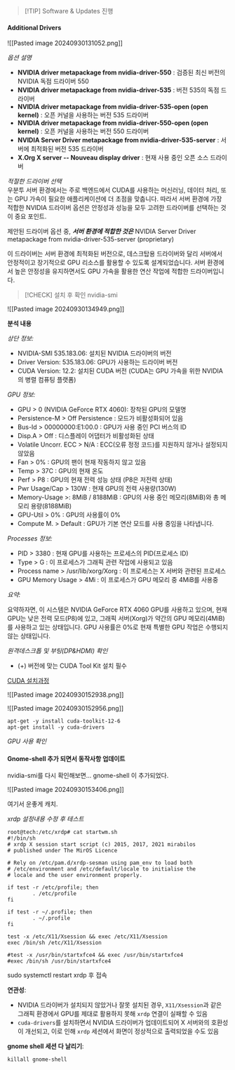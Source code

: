 > [!TIP] Software & Updates 진행

#### Additional Drivers
![[Pasted image 20240930131052.png]]

*옵션 설명*

- **NVIDIA driver metapackage from nvidia-driver-550**
: 검증된 최신 버전의 NVIDIA 독점 드라이버 550
- **NVIDIA driver metapackage from nvidia-driver-535**
: 버전 535의 독점 드라이버
- **NVIDIA driver metapackage from nvidia-driver-535-open (open kernel)**
: 오픈 커널을 사용하는 버전 535 드라이버
- **NVIDIA driver metapackage from nvidia-driver-550-open (open kernel)**
: 오픈 커널을 사용하는 버전 550 드라이버
- **NVIDIA Server Driver metapackage from nvidia-driver-535-server**
: 서버에 최적화된 버전 535 드라이버
- **X.Org X server -- Nouveau display driver**
: 현재 사용 중인 오픈 소스 드라이버

*적절한 드라이버 선택*  
우분투 서버 환경에서는 주로 백엔드에서 CUDA를 사용하는 머신러닝, 데이터 처리, 또는 GPU 가속이 필요한 애플리케이션에 더 초점을 맞춥니다. 따라서 서버 환경에 가장 적합한 NVIDIA 드라이버 옵션은 안정성과 성능을 모두 고려한 드라이버를 선택하는 것이 중요 포인트.

제안된 드라이버 옵션 중, ***서버 환경에 적합한 것은***
NVIDIA Server Driver metapackage from nvidia-driver-535-server (proprietary)

이 드라이버는 서버 환경에 최적화된 버전으로, 데스크탑용 드라이버와 달리 서버에서 안정적이고 장기적으로 GPU 리소스를 활용할 수 있도록 설계되었습니다. 서버 환경에서 높은 안정성을 유지하면서도 GPU 가속을 활용한 연산 작업에 적합한 드라이버입니다.

> [!CHECK] 설치 후 확인
> nvidia-smi

![[Pasted image 20240930134949.png]]

**분석 내용**

*상단 정보:*

- NVIDIA-SMI 535.183.06: 설치된 NVIDIA 드라이버의 버전
- Driver Version: 535.183.06: GPU가 사용하는 드라이버 버전
- CUDA Version: 12.2: 설치된 CUDA 버전 
  (CUDA는 GPU 가속을 위한 NVIDIA의 병렬 컴퓨팅 플랫폼)

*GPU 정보:*

- GPU > 0 (NVIDIA GeForce RTX 4060): 장착된 GPU의 모델명
- Persistence-M > Off Persistence : 모드가 비활성화되어 있음
- Bus-Id > 00000000:E1:00.0 : GPU가 사용 중인 PCI 버스의 ID
- Disp.A > Off : 디스플레이 어댑터가 비활성화된 상태
- Volatile Uncorr. ECC > N/A : ECC(오류 정정 코드)를 지원하지 않거나 설정되지 않았음
- Fan > 0% : GPU의 팬이 현재 작동하지 않고 있음
- Temp > 37C : GPU의 현재 온도
- Perf > P8 : GPU의 현재 전력 성능 상태 (P8은 저전력 상태)
- Pwr Usage/Cap > 130W : 현재 GPU의 전력 사용량(130W)
- Memory-Usage >: 8MiB / 8188MiB : GPU의 사용 중인 메모리(8MiB)와 총 메모리 용량(8188MiB)
- GPU-Util > 0% : GPU의 사용률이 0%
- Compute M. > Default : GPU가 기본 연산 모드를 사용 중임을 나타냅니다.

*Processes 정보:*

- PID > 3380 : 현재 GPU를 사용하는 프로세스의 PID(프로세스 ID)
- Type > G : 이 프로세스가 그래픽 관련 작업에 사용되고 있음
- Process name > /usr/lib/xorg/Xorg : 이 프로세스는 X 서버와 관련된 프로세스
- GPU Memory Usage > 4Mi : 이 프로세스가 GPU 메모리 중 4MiB를 사용중

*요약:*

요약하자면, 이 시스템은 NVIDIA GeForce RTX 4060 GPU를 사용하고 있으며, 현재 GPU는 낮은 전력 모드(P8)에 있고, 그래픽 서버(Xorg)가 약간의 GPU 메모리(4MiB)를 사용하고 있는 상태입니다. GPU 사용률은 0%로 현재 특별한 GPU 작업은 수행되지 않는 상태입니다.

*원격데스크톱 및 부팅(DP&HDMI) 확인*

+ (+) 버전에 맞는 CUDA Tool Kit 설치 필수 

[CUDA 설치과정](https://developer.nvidia.com/cuda-downloads?target_os=Linux&target_arch=x86_64&Distribution=Ubuntu&target_version=24.04&target_type=deb_local "CUDA 설치과정")

![[Pasted image 20240930152938.png]]

![[Pasted image 20240930152956.png]]

```
apt-get -y install cuda-toolkit-12-6
apt-get install -y cuda-drivers
```

*GPU 사용 확인*

#### Gnome-shell 추가 되면서 동작사항 업데이트
nvidia-smi를 다시 확인해보면... gnome-shell 이 추가되었다.

![[Pasted image 20240930153406.png]]

여기서 운좋게 캐치.

*xrdp 설정내용 수정 후 테스트*
```shell
root@tech:/etc/xrdp# cat startwm.sh
#!/bin/sh
# xrdp X session start script (c) 2015, 2017, 2021 mirabilos
# published under The MirOS Licence

# Rely on /etc/pam.d/xrdp-sesman using pam_env to load both
# /etc/environment and /etc/default/locale to initialise the
# locale and the user environment properly.

if test -r /etc/profile; then
        . /etc/profile
fi

if test -r ~/.profile; then
        . ~/.profile
fi

test -x /etc/X11/Xsession && exec /etc/X11/Xsession
exec /bin/sh /etc/X11/Xsession

#test -x /usr/bin/startxfce4 && exec /usr/bin/startxfce4
#exec /bin/sh /usr/bin/startxfce4
```

sudo systemctl restart xrdp 후 접속

**연관성**:

- NVIDIA 드라이버가 설치되지 않았거나 잘못 설치된 경우, `X11/Xsession`과 같은 그래픽 환경에서 GPU를 제대로 활용하지 못해 `xrdp` 연결이 실패할 수 있음
- `cuda-drivers`를 설치하면서 NVIDIA 드라이버가 업데이트되어 X 서버와의 호환성이 개선되고, 이로 인해 `xrdp` 세션에서 화면이 정상적으로 출력되었을 수도 있음

**gnome shell 세션 다 날리기**:
```shell
killall gnome-shell
```